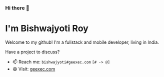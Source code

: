 ### Hi there 👋
# I'm Bishwajyoti Roy

Welcome to my github! I'm a fullstack and mobile developer, living in India. 

Have a project to discuss?
- 📫 Reach me: `bishwajyoti#geexec.com`  `[# -> @]`
- 😄 Visit: [geexec.com](https://geexec.com)
